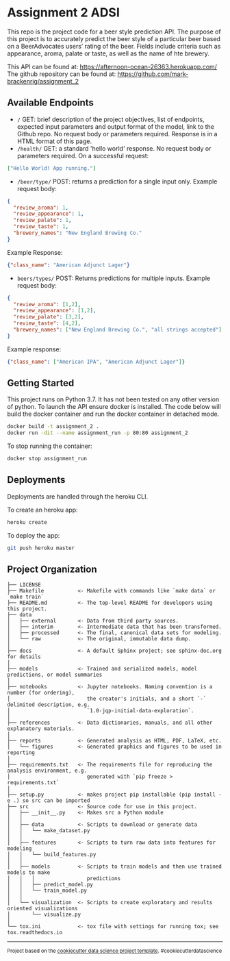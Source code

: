 Assignment 2 ADSI
==============================

This repo is the project code for a beer style prediction API. The purpose of this project is to accurately predict the beer style of a particular beer based on a BeerAdvocates users’ rating of the beer. Fields include criteria such as appearance, aroma, palate or taste, as well as the name of hte brewery.

This API can be found at:  https://afternoon-ocean-26363.herokuapp.com/
The github repository can be found at: https://github.com/mark-brackenrig/assignment_2

Available Endpoints
------------

* `/` GET: brief description of the project objectives, list of endpoints, expected input parameters and output format of the model, link to the Github repo. No request body or parameters required. Response is in a HTML format of this page.
* `/health/` GET: a standard 'hello world' response. No request body or parameters required. On a successful request:

```json
["Hello World! App running."]
```

* `/beer/type/` POST: returns a prediction for a single input only. Example request body:

```json
{
  "review_aroma": 1,
  "review_appearance": 1,
  "review_palate": 1,
  "review_taste": 1,
  "brewery_names": "New England Brewing Co."
}
```

Example Response:

```json
{"class_name": "American Adjunct Lager"}
```

* `beers/types/` POST: Returns predictions for multiple inputs. Example request body:

```json
{
  "review_aroma": [1,2],
  "review_appearance": [1,2],
  "review_palate": [3,2],
  "review_taste": [4,2],
  "brewery_names": ["New England Brewing Co.", "all strings accepted"]
}
```

Example response:

```json
{"class_name": ["American IPA", "American Adjunct Lager"]}
```

Getting Started
------------
This project runs on Python 3.7. It has not been tested on any other version of python. To launch the API ensure docker is installed. The code below will build the docker container and run the docker container in detached mode.

```bash
docker build -t assignment_2 .
docker run -dit --name assignment_run -p 80:80 assignment_2
```
To stop running the container:

```bash
docker stop assignment_run
```

Deployments
------------
Deployments are handled through the heroku CLI.

To create an heroku app:
```bash
heroku create
```

To deploy the app:
```bash
git push heroku master
```

Project Organization
------------

    ├── LICENSE
    ├── Makefile           <- Makefile with commands like `make data` or `make train`
    ├── README.md          <- The top-level README for developers using this project.
    ├── data
    │   ├── external       <- Data from third party sources.
    │   ├── interim        <- Intermediate data that has been transformed.
    │   ├── processed      <- The final, canonical data sets for modeling.
    │   └── raw            <- The original, immutable data dump.
    │
    ├── docs               <- A default Sphinx project; see sphinx-doc.org for details
    │
    ├── models             <- Trained and serialized models, model predictions, or model summaries
    │
    ├── notebooks          <- Jupyter notebooks. Naming convention is a number (for ordering),
    │                         the creator's initials, and a short `-` delimited description, e.g.
    │                         `1.0-jqp-initial-data-exploration`.
    │
    ├── references         <- Data dictionaries, manuals, and all other explanatory materials.
    │
    ├── reports            <- Generated analysis as HTML, PDF, LaTeX, etc.
    │   └── figures        <- Generated graphics and figures to be used in reporting
    │
    ├── requirements.txt   <- The requirements file for reproducing the analysis environment, e.g.
    │                         generated with `pip freeze > requirements.txt`
    │
    ├── setup.py           <- makes project pip installable (pip install -e .) so src can be imported
    ├── src                <- Source code for use in this project.
    │   ├── __init__.py    <- Makes src a Python module
    │   │
    │   ├── data           <- Scripts to download or generate data
    │   │   └── make_dataset.py
    │   │
    │   ├── features       <- Scripts to turn raw data into features for modeling
    │   │   └── build_features.py
    │   │
    │   ├── models         <- Scripts to train models and then use trained models to make
    │   │   │                 predictions
    │   │   ├── predict_model.py
    │   │   └── train_model.py
    │   │
    │   └── visualization  <- Scripts to create exploratory and results oriented visualizations
    │       └── visualize.py
    │
    └── tox.ini            <- tox file with settings for running tox; see tox.readthedocs.io


--------

<p><small>Project based on the <a target="_blank" href="https://drivendata.github.io/cookiecutter-data-science/">cookiecutter data science project template</a>. #cookiecutterdatascience</small></p>
